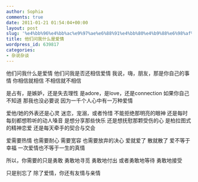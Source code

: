 ```yaml
---
author: Sophia
comments: true
date: 2011-01-21 01:54:04+00:00
layout: post
slug: '%e4%bb%96%e4%bb%ac%e9%97%ae%e6%88%91%e4%bb%80%e4%b9%88%e6%98%af%e7%88%b1%e6%83%85'
title: 他们问我什么是爱情
wordpress_id: 639817
categories:
- 杂说杂谈
---
```


他们问我什么是爱情
他们问我是否还相信爱情
我说，嗨，朋友，那是你自己的事情
你相信就相信
不相信就不相信

是占有，是嫉妒，还是失去理性
是adore，是love，还是connection
如果你自己不知道
那我也没必要说
因为一千个人心中有一万种爱情

爱他/她的外表还是心灵
迷恋，宠溺，或者怜惜
不能拒绝那明亮的眼神
还是每时每刻都想聆听的动人嗓音
是想分享那些快乐
还是想抚慰那颗受伤的心
是柏拉图式的精神恋爱
还是每天牵手的契合与交会

爱需要热情
也需要耐心
需要宽容
也需要放弃的决心
爱就爱了
散就散了
爱不等于幸福
一次爱情也不等于一生的真情

所以，你需要的只是勇敢
勇敢地寻觅
勇敢地付出
或者勇敢地等待
勇敢地接受

只是别忘了
除了爱情，你还有友情与亲情
